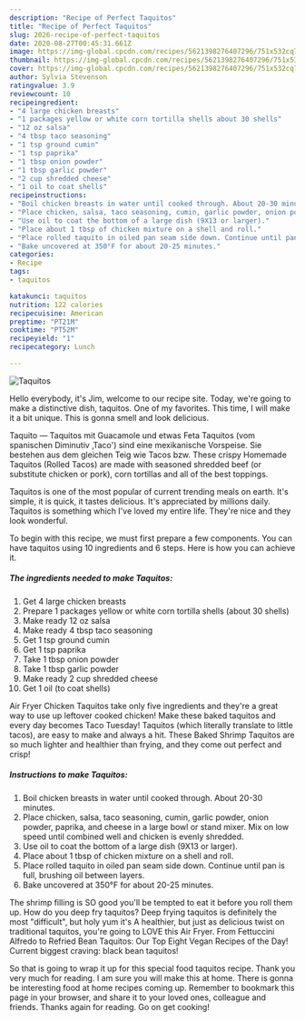 ```yaml
---
description: "Recipe of Perfect Taquitos"
title: "Recipe of Perfect Taquitos"
slug: 2026-recipe-of-perfect-taquitos
date: 2020-08-27T00:45:31.661Z
image: https://img-global.cpcdn.com/recipes/5621398276407296/751x532cq70/taquitos-recipe-main-photo.jpg
thumbnail: https://img-global.cpcdn.com/recipes/5621398276407296/751x532cq70/taquitos-recipe-main-photo.jpg
cover: https://img-global.cpcdn.com/recipes/5621398276407296/751x532cq70/taquitos-recipe-main-photo.jpg
author: Sylvia Stevenson
ratingvalue: 3.9
reviewcount: 10
recipeingredient:
- "4 large chicken breasts"
- "1 packages yellow or white corn tortilla shells about 30 shells"
- "12 oz salsa"
- "4 tbsp taco seasoning"
- "1 tsp ground cumin"
- "1 tsp paprika"
- "1 tbsp onion powder"
- "1 tbsp garlic powder"
- "2 cup shredded cheese"
- "1 oil to coat shells"
recipeinstructions:
- "Boil chicken breasts in water until cooked through. About 20-30 minutes."
- "Place chicken, salsa, taco seasoning, cumin, garlic powder, onion powder, paprika, and cheese in a large bowl or stand mixer.  Mix on low speed until combined well and chicken is evenly shredded."
- "Use oil to coat the bottom of a large dish (9X13 or larger)."
- "Place about 1 tbsp of chicken mixture on a shell and roll."
- "Place rolled taquito in oiled pan seam side down. Continue until pan is full, brushing oil between layers."
- "Bake uncovered at 350°F for about 20-25 minutes."
categories:
- Recipe
tags:
- taquitos

katakunci: taquitos 
nutrition: 122 calories
recipecuisine: American
preptime: "PT21M"
cooktime: "PT52M"
recipeyield: "1"
recipecategory: Lunch

---
```



![Taquitos](https://img-global.cpcdn.com/recipes/5621398276407296/751x532cq70/taquitos-recipe-main-photo.jpg)

Hello everybody, it's Jim, welcome to our recipe site. Today, we're going to make a distinctive dish, taquitos. One of my favorites. This time, I will make it a bit unique. This is gonna smell and look delicious.

Taquito — Taquitos mit Guacamole und etwas Feta Taquitos (vom spanischen Diminutiv ‚Taco&#39;) sind eine mexikanische Vorspeise. Sie bestehen aus dem gleichen Teig wie Tacos bzw. These crispy Homemade Taquitos (Rolled Tacos) are made with seasoned shredded beef (or substitute chicken or pork), corn tortillas and all of the best toppings.

Taquitos is one of the most popular of current trending meals on earth. It's simple, it is quick, it tastes delicious. It's appreciated by millions daily. Taquitos is something which I've loved my entire life. They're nice and they look wonderful.


To begin with this recipe, we must first prepare a few components. You can have taquitos using 10 ingredients and 6 steps. Here is how you can achieve it.

<!--inarticleads1-->

##### The ingredients needed to make Taquitos:

1. Get 4 large chicken breasts
1. Prepare 1 packages yellow or white corn tortilla shells (about 30 shells)
1. Make ready 12 oz salsa
1. Make ready 4 tbsp taco seasoning
1. Get 1 tsp ground cumin
1. Get 1 tsp paprika
1. Take 1 tbsp onion powder
1. Take 1 tbsp garlic powder
1. Make ready 2 cup shredded cheese
1. Get 1 oil (to coat shells)


Air Fryer Chicken Taquitos take only five ingredients and they&#39;re a great way to use up leftover cooked chicken! Make these baked taquitos and every day becomes Taco Tuesday! Taquitos (which literally translate to little tacos), are easy to make and always a hit. These Baked Shrimp Taquitos are so much lighter and healthier than frying, and they come out perfect and crisp! 

<!--inarticleads2-->

##### Instructions to make Taquitos:

1. Boil chicken breasts in water until cooked through. About 20-30 minutes.
1. Place chicken, salsa, taco seasoning, cumin, garlic powder, onion powder, paprika, and cheese in a large bowl or stand mixer.  Mix on low speed until combined well and chicken is evenly shredded.
1. Use oil to coat the bottom of a large dish (9X13 or larger).
1. Place about 1 tbsp of chicken mixture on a shell and roll.
1. Place rolled taquito in oiled pan seam side down. Continue until pan is full, brushing oil between layers.
1. Bake uncovered at 350°F for about 20-25 minutes.


The shrimp filling is SO good you&#39;ll be tempted to eat it before you roll them up. How do you deep fry taquitos? Deep frying taquitos is definitely the most &#34;difficult&#34;, but holy yum it&#39;s A healthier, but just as delicious twist on traditional taquitos, you&#39;re going to LOVE this Air Fryer. From Fettuccini Alfredo to Refried Bean Taquitos: Our Top Eight Vegan Recipes of the Day! Current biggest craving: black bean taquitos! 

So that is going to wrap it up for this special food taquitos recipe. Thank you very much for reading. I am sure you will make this at home. There is gonna be interesting food at home recipes coming up. Remember to bookmark this page in your browser, and share it to your loved ones, colleague and friends. Thanks again for reading. Go on get cooking!
